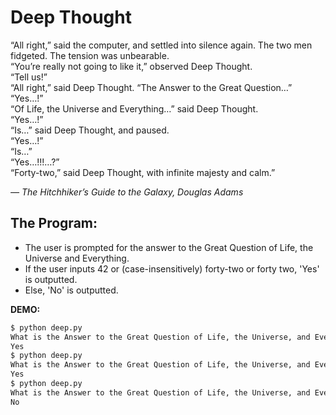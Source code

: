# Deep Thought

“All right,” said the computer, and settled into silence again. The two men fidgeted. The tension was unbearable.  
“You’re really not going to like it,” observed Deep Thought.  
“Tell us!”  
“All right,” said Deep Thought. “The Answer to the Great Question…”  
“Yes…!”  
“Of Life, the Universe and Everything…” said Deep Thought.  
“Yes…!”  
“Is…” said Deep Thought, and paused.  
“Yes…!”  
“Is…”  
“Yes…!!!…?”  
“Forty-two,” said Deep Thought, with infinite majesty and calm.”  

*— The Hitchhiker’s Guide to the Galaxy, Douglas Adams*


## The Program:

* The user is prompted for the answer to the Great Question of Life, the Universe and Everything.
* If the user inputs 42 or (case-insensitively) forty-two or forty two, 'Yes' is outputted.
* Else, 'No' is outputted.


**DEMO:**

```bash
$ python deep.py
What is the Answer to the Great Question of Life, the Universe, and Everything? 42
Yes
$ python deep.py
What is the Answer to the Great Question of Life, the Universe, and Everything? Forty-two
Yes
$ python deep.py
What is the Answer to the Great Question of Life, the Universe, and Everything? 5
No
```

